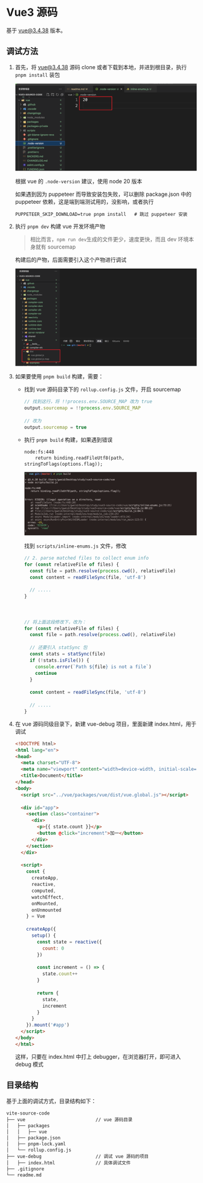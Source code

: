 # Vue3 源码

基于 vue@3.4.38 版本。



## 调试方法

1. 首先，将 [vue@3.4.38](https://github.com/vuejs/core/tree/v3.4.38) 源码 clone 或者下载到本地，并进到根目录，执行 `pnpm install` 装包

   ![](./imgs/img1.png)

   根据 vue 的 `.node-version` 建议，使用 node 20 版本

   如果遇到因为 puppeteer 而导致安装包失败，可以删除 package.json 中的 puppeteer 依赖，这是端到端测试用的，没影响，或者执行

   ```shell
   PUPPETEER_SKIP_DOWNLOAD=true pnpm install   # 跳过 puppeteer 安装
   ```

2. 执行 `pnpm dev` 构建 vue 开发环境产物

   > 相比而言，`npm run dev`生成的文件更少，速度更快，而且 dev 环境本身就有 sourcemap

   构建后的产物，后面需要引入这个产物进行调试

   ![](./imgs/img3.png)

   

3. 如果要使用 `pnpm build` 构建，需要：

   - 找到 vue 源码目录下的 `rollup.config.js` 文件，开启 sourcemap

     ```js
     // 找到这行，将 !!process.env.SOURCE_MAP 改为 true
     output.sourcemap = !!process.env.SOURCE_MAP
     
     // 改为
     output.sourcemap = true
     ```

   - 执行 `pnpm build` 构建，如果遇到错误

     ```shell
     node:fs:448
         return binding.readFileUtf8(path, stringToFlags(options.flag));
     ```

     ![](./imgs/img2.png)

     找到 `scripts/inline-enums.js` 文件，修改

     ```js
     // 2. parse matched files to collect enum info
     for (const relativeFile of files) {
       const file = path.resolve(process.cwd(), relativeFile)
       const content = readFileSync(file, 'utf-8')
     
       // .....
     }
     
     
     
     // 将上面这段修改下，改为：
     for (const relativeFile of files) {
       const file = path.resolve(process.cwd(), relativeFile)
     
       // 还要引入 statSync 包
       const stats = statSync(file)
       if (!stats.isFile()) {
         console.error(`Path ${file} is not a file`)
         continue
       }
     
       const content = readFileSync(file, 'utf-8')
     
       // .....
     }
     ```

     

4. 在 vue 源码同级目录下，新建 vue-debug 项目，里面新建 index.html，用于调试

   ```html
   <!DOCTYPE html>
   <html lang="en">
   <head>
     <meta charset="UTF-8">
     <meta name="viewport" content="width=device-width, initial-scale=1.0">
     <title>Document</title>
   </head>
   <body>
     <script src="../vue/packages/vue/dist/vue.global.js"></script>
   
     <div id="app">
       <section class="container">
         <div>
           <p>{{ state.count }}</p>
           <button @click="increment">加一</button>
         </div>
       </section>
     </div>
   
     <script>
       const {
         createApp,
         reactive,
         computed,
         watchEffect,
         onMounted,
         onUnmounted
       } = Vue
   
       createApp({
         setup() {
           const state = reactive({
             count: 0
           })
   
           const increment = () => {
             state.count++
           }
   
           return {
             state,
             increment
           }
         }
       }).mount('#app')
     </script>
   </body>
   </html>
   ```

   这样，只要在 index.html 中打上 debugger，在浏览器打开，即可进入 debug 模式



## 目录结构

基于上面的调试方式，目录结构如下：

```text
vite-source-code
├── vue                          // vue 源码目录
│   ├── packages
│   │   ├── vue
│   ├── package.json
│   ├── pnpm-lock.yaml
│   └── rollup.config.js
├── vue-debug                    // 调试 vue 源码的项目
│   ├── index.html               // 具体调试文件
├── .gitignore
└── readme.md
```



